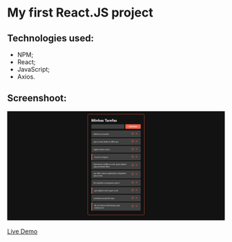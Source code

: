 # My first React.JS project

## Technologies used:

- NPM;
- React;
- JavaScript;
- Axios.

## Screenshoot:
<img src="/screenshots/demo.png" alt="Demo to-do-list printscreen"/>

<a href="https://todlistmessiasfms.netlify.app/">Live Demo</a>

